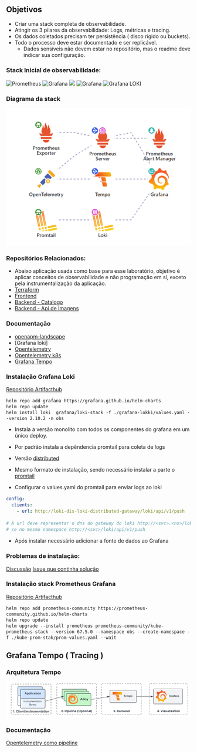 ## Objetivos 

- Criar uma stack completa de observabilidade.
- Atingir os 3 pilares da observabilidade: Logs, métricas e tracing.
- Os dados coletados precisam ter persistência ( disco rígido ou  buckets). 
- Todo o processo deve estar documentado e ser replicável.
   - Dados sensíveis não devem estar no repositório, mas o readme deve indicar sua configuração. 

### Stack Inicial de observabilidade: 
![Prometheus](https://img.shields.io/badge/Prometheus-E6522C?style=for-the-badge&logo=Prometheus&logoColor=white) ![Grafana](https://img.shields.io/badge/grafana-%23F46800.svg?style=for-the-badge&logo=grafana&logoColor=white) ![](https://img.shields.io/badge/ServiceMesh-ISTIO-blue.svg) ![Grafana](https://img.shields.io/badge/grafana%20tempo-%23F46800.svg?style=for-the-badge&logo=grafana&logoColor=white) ![Grafana LOKI](https://img.shields.io/badge/grafana%20loki-%23f4800.svg?style=for-the-badge&logo=grafana&logoColor=white)

### Diagrama da stack
![Diagrama Stack Observabilidade](./docs-assets/diagrama-stack-obs.png)

### Repositórios Relacionados:
- Abaixo aplicação usada como base para esse laboratório, objetivo é aplicar conceitos de observabilidade e não programação em sí, exceto pela instrumentalização da aplicação.
- [Terraform](https://github.com/Adenilson365/devopslabs01-iac)
- [Frontend](https://github.com/Adenilson365/devopslabs01-frontend)
- [Backend - Catalogo](https://github.com/Adenilson365/devopslabs01-serviceMesh)
- [Backend - Api de Imagens](https://github.com/Adenilson365/devopslabs01-api-images)

### Documentação
- [openapm-landscape](https://openapm.io/landscape)
- [Grafana loki]
- [Opentelemetry](https://opentelemetry.io/)
- [Opentelemetry k8s](https://opentelemetry.io/docs/kubernetes)
- [Grafana Tempo](https://grafana.com/oss/tempo/)


### Instalação Grafana Loki 
[Repositório Artifacthub](https://artifacthub.io/packages/helm/grafana/loki)
```shell
helm repo add grafana https://grafana.github.io/helm-charts
helm repo update
helm install loki  grafana/loki-stack -f ./grafana-lokki/values.yaml --version 2.10.2 -n obs
```
- Instala a versão monolito com todos os componentes do grafana em um único deploy.
- Por padrão instala a depêndencia promtail para coleta de logs

- Versão [distributed](https://artifacthub.io/packages/helm/grafana/loki-distributed)
- Mesmo formato de instalação, sendo necessário instalar a parte o [promtail](https://artifacthub.io/packages/helm/grafana/promtail)
- Configurar o values.yaml do promtail para enviar logs ao loki
```YAML
config:
  clients:
    - url: http://loki-dis-loki-distributed-gateway/loki/api/v1/push

# A url deve representar o dns do gateway do loki http://<svc>.<ns>/loki/api/v1/push
# se no mesmo namespace http://<svc>/loki/api/v1/push
```


- Após instalar necessário adicionar  a fonte de dados ao Grafana 
### Problemas de instalação:
[Discussão](https://community.grafana.com/t/loki-helm-documentation-isnt-working-for-me/122777/5)
[Issue que continha solução](https://github.com/grafana/loki/issues/12711)


### Instalação stack Prometheus Grafana
[Repositório Artifacthub](https://artifacthub.io/packages/helm/prometheus-community/kube-prometheus-stack)
```shell
helm repo add prometheus-community https://prometheus-community.github.io/helm-charts
helm repo update
helm upgrade --install prometheus prometheus-community/kube-prometheus-stack --version 67.5.0 --namespace obs --create-namespace -f ./kube-prom-stak/prom-values.yaml --wait
```

## Grafana Tempo ( Tracing )
###
### Arquitetura Tempo
![Grafana Tempo](./docs-assets/arquitetura-tempo.png)

### Documentação
[Opentelemetry como pipeline](https://grafana.com/blog/2021/04/13/how-to-send-traces-to-grafana-clouds-tempo-service-with-opentelemetry-collector/)